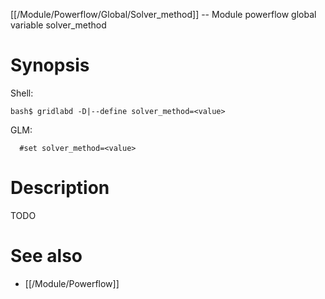 [[/Module/Powerflow/Global/Solver_method]] -- Module powerflow global variable solver_method

# Synopsis

Shell:

~~~
bash$ gridlabd -D|--define solver_method=<value>
~~~

GLM:

~~~
  #set solver_method=<value>
~~~

# Description

TODO

# See also

* [[/Module/Powerflow]]
